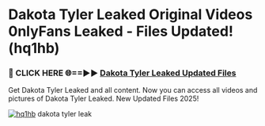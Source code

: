 # Dakota Tyler Leaked Original Videos 0nlyFans Leaked - Files Updated! (hq1hb)

<h3>🔴 CLICK HERE 🌐==►► <a href="https://tinyurl.com/x26r9saj" rel="nofollow">Dakota Tyler Leaked Updated Files</a></h3>

Get Dakota Tyler Leaked and all content. Now you can access all videos and pictures of Dakota Tyler Leaked. New Updated Files 2025!

[![hq1hb](https://i.imgur.com/LkgZPqh.gif)](https://tinyurl.com/x26r9saj)
dakota tyler leak